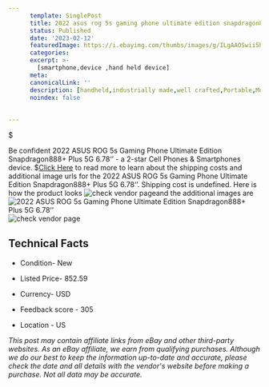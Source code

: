 ```yaml
---
      template: SinglePost
      title: 2022 asus rog 5s gaming phone ultimate edition snapdragon888 plus 5g 6 78 
      status: Published
      date: '2023-02-12'
      featuredImage: https://i.ebayimg.com/thumbs/images/g/ILgAAOSwii5hH18D/s-l225.jpg
      categories: 
      excerpt: >-
        [smartphone,device ,hand held device]
      meta:
      canonicalLink: ''
      description: [handheld,industrially made,well crafted,Portable,Mobile,Compact,Convenient,Lightweight,Maneuverable,Man-portable,Miniature,Carriable,Hand-held,Light,Holdable,Transportable,Mobile device,Pocket-sized,On-the-go,Wireless,Cordless,Compact size,Convenient size, smartphone,device ,hand held device]
      noindex: false
      
        
---
```

$

Be confident 2022 ASUS ROG 5s Gaming Phone Ultimate Edition Snapdragon888+ Plus 5G 6.78‘’ - a 2-star Cell Phones & Smartphones device.
$[Click Here](https://www.ebay.com/itm/334120038516?hash=item4dcb1b3074%3Ag%3AILgAAOSwii5hH18D&mkevt=1&mkcid=1&mkrid=711-53200-19255-0&campid=%253CePNCampaignId%253E&customid=%253CreferenceId%253E&toolid=10049) to read more to learn about the shipping costs and additional image urls for the 2022 ASUS ROG 5s Gaming Phone Ultimate Edition Snapdragon888+ Plus 5G 6.78‘’. Shipping cost is undefined. Here is how the product looks ![check vendor page](https://i.ebayimg.com/thumbs/images/g/ILgAAOSwii5hH18D/s-l225.jpg)and the additional images are![2022 ASUS ROG 5s Gaming Phone Ultimate Edition Snapdragon888+ Plus 5G 6.78‘’](https://i.ebayimg.com/images/g/ILgAAOSwii5hH18D/s-l960.jpg)![check vendor page](https://origin-galleryplus.ebayimg.com/ws/web/334120038516_2_0_1/225x225.jpg,https://origin-galleryplus.ebayimg.com/ws/web/334120038516_3_0_1/225x225.jpg,https://origin-galleryplus.ebayimg.com/ws/web/334120038516_4_0_1/225x225.jpg,https://origin-galleryplus.ebayimg.com/ws/web/334120038516_5_0_1/225x225.jpg,https://origin-galleryplus.ebayimg.com/ws/web/334120038516_6_0_1/225x225.jpg,https://origin-galleryplus.ebayimg.com/ws/web/334120038516_7_0_1/225x225.jpg,https://origin-galleryplus.ebayimg.com/ws/web/334120038516_8_0_1/225x225.jpg,https://origin-galleryplus.ebayimg.com/ws/web/334120038516_9_0_1/225x225.jpg,https://origin-galleryplus.ebayimg.com/ws/web/334120038516_10_0_1/225x225.jpg,https://origin-galleryplus.ebayimg.com/ws/web/334120038516_11_0_1/225x225.jpg,https://origin-galleryplus.ebayimg.com/ws/web/334120038516_12_0_1/225x225.jpg)



 ## Technical Facts 



     
      

 - Condition- New 


      

 - Listed Price- 852.59 


      

 - Currency- USD 


      

 - Feedback score - 305 


      

 - Location - US 


      
      

 *_This post may contain affiliate links from eBay and other third-party websites. As an eBay affiliate, we earn from qualifying purchases. Although we do our best to keep the information up-to-date and accurate, please check the date and all details with the vendor's website before making a purchase. Not all data may be accurate._*






